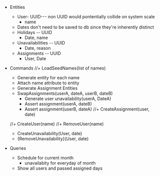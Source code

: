 + Entities
  + User- UUID--- non UUID would pontentially collide on system scale
    - name
  + Dates don't need to be saved to db since they're inherently distinct
  + Holidays -- UUID
    - Date, name
  + Unavailabilities -- UUID
    - Date, reason
  + Assignments -- UUID
    - User, Date

+ Commands
  //+ LoadSeedNames(list of names)
    - Generate entity for each name
    - Attach name attribute to entity
    - Generate Assignment Entities
  + SwapAssignments(userA, dateA, userB, dateB)
    - Generate user unavailability(userA, DateA)
    - Assert assignment(userA, dateB)
    - Assert assignment(userB, dateA)
  //+ CreateAssignment(user, date)
  <!-- + CreateHoliday(date, name) -->
  <!-- + RemoveHoliday(Holiday) -->
  //+ CreateUser(name)
  //+ RemoveUser(name)
  + CreateUnavailability(User, date)
  + {RemoveUnavailability}(User, date)

+ Queries
  + Schedule for current month
    - unavailabity for everyday of month
  + Show all users and passed assigned days




